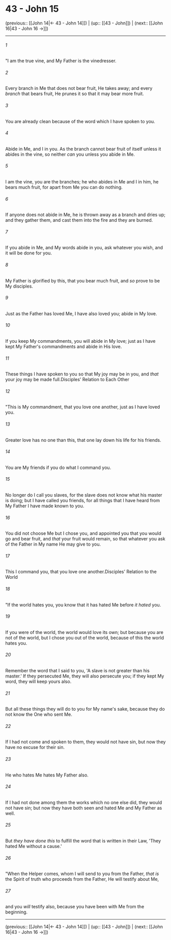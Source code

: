 # 43 - John 15

(previous:: [[John 14|← 43 - John 14]]) | (up:: [[43 - John]]) | (next:: [[John 16|43 - John 16 →]])

***


###### 1 
"I am the true vine, and My Father is the vinedresser. 

###### 2 
Every branch in Me that does not bear fruit, He takes away; and every _branch_ that bears fruit, He prunes it so that it may bear more fruit. 

###### 3 
You are already clean because of the word which I have spoken to you. 

###### 4 
Abide in Me, and I in you. As the branch cannot bear fruit of itself unless it abides in the vine, so neither _can_ you unless you abide in Me. 

###### 5 
I am the vine, you are the branches; he who abides in Me and I in him, he bears much fruit, for apart from Me you can do nothing. 

###### 6 
If anyone does not abide in Me, he is thrown away as a branch and dries up; and they gather them, and cast them into the fire and they are burned. 

###### 7 
If you abide in Me, and My words abide in you, ask whatever you wish, and it will be done for you. 

###### 8 
My Father is glorified by this, that you bear much fruit, and _so_ prove to be My disciples. 

###### 9 
Just as the Father has loved Me, I have also loved you; abide in My love. 

###### 10 
If you keep My commandments, you will abide in My love; just as I have kept My Father's commandments and abide in His love. 

###### 11 
These things I have spoken to you so that My joy may be in you, and _that_ your joy may be made full.Disciples' Relation to Each Other 

###### 12 
"This is My commandment, that you love one another, just as I have loved you. 

###### 13 
Greater love has no one than this, that one lay down his life for his friends. 

###### 14 
You are My friends if you do what I command you. 

###### 15 
No longer do I call you slaves, for the slave does not know what his master is doing; but I have called you friends, for all things that I have heard from My Father I have made known to you. 

###### 16 
You did not choose Me but I chose you, and appointed you that you would go and bear fruit, and _that_ your fruit would remain, so that whatever you ask of the Father in My name He may give to you. 

###### 17 
This I command you, that you love one another.Disciples' Relation to the World 

###### 18 
"If the world hates you, you know that it has hated Me before _it hated_ you. 

###### 19 
If you were of the world, the world would love its own; but because you are not of the world, but I chose you out of the world, because of this the world hates you. 

###### 20 
Remember the word that I said to you, 'A slave is not greater than his master.' If they persecuted Me, they will also persecute you; if they kept My word, they will keep yours also. 

###### 21 
But all these things they will do to you for My name's sake, because they do not know the One who sent Me. 

###### 22 
If I had not come and spoken to them, they would not have sin, but now they have no excuse for their sin. 

###### 23 
He who hates Me hates My Father also. 

###### 24 
If I had not done among them the works which no one else did, they would not have sin; but now they have both seen and hated Me and My Father as well. 

###### 25 
But _they have done this_ to fulfill the word that is written in their Law, 'They hated Me without a cause.' 

###### 26 
"When the Helper comes, whom I will send to you from the Father, _that is_ the Spirit of truth who proceeds from the Father, He will testify about Me, 

###### 27 
and you _will_ testify also, because you have been with Me from the beginning.

***

(previous:: [[John 14|← 43 - John 14]]) | (up:: [[43 - John]]) | (next:: [[John 16|43 - John 16 →]])
